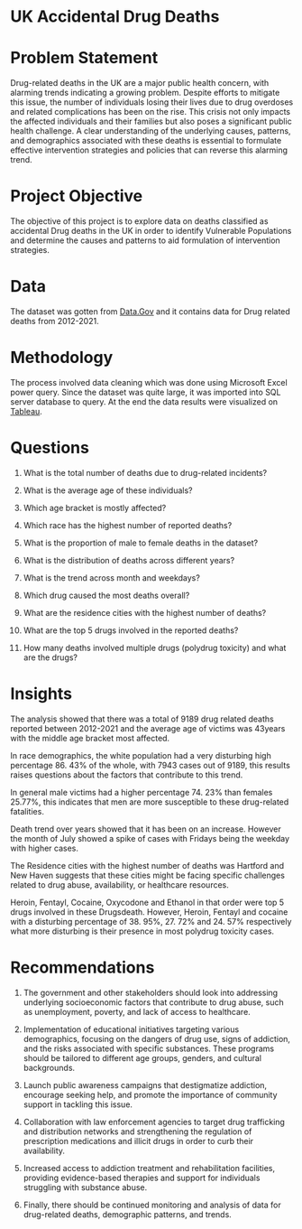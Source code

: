 # UK Accidental Drug Deaths

# Problem Statement 
Drug-related deaths in the UK are a major public health concern, with alarming trends indicating a growing problem. Despite efforts to mitigate this issue, the number of individuals losing their lives due to drug overdoses and related complications has been on the rise. This crisis not only impacts the affected individuals and their families but also poses a significant public health challenge. A clear understanding of the underlying causes, patterns, and demographics associated with these deaths is essential to formulate effective intervention strategies and policies that can reverse this alarming trend.


# Project Objective 
The objective of this project is to explore data on deaths classified as accidental Drug deaths in the UK in order to identify Vulnerable Populations and determine the causes and patterns  to aid formulation of intervention strategies.


# Data
The dataset was gotten from [Data.Gov](https://catalog.data.gov/dataset/accidental-drug-related-deaths-2012-2018/resource/e8f3bad9-478c-4ab4-8799-c4e996a363fd)  and it contains data for Drug related deaths from 2012-2021. 


# Methodology
The process involved  data cleaning which was done using Microsoft Excel power query. 
Since the dataset was quite large, it was imported into SQL server database to query. At the end the data results were  visualized on [Tableau](https://public.tableau.com/app/profile/ayebapreye.apinah/viz/UKAccidentalDrugDeaths/UKAccidentalDrugdeaths). 

# Questions

1. What is the total number of deaths due to drug-related incidents? 

2. What is the average age of these individuals?

3. Which age bracket is mostly affected? 

4. Which race has the highest number of reported deaths?

5. What is the proportion of male to female deaths in the dataset?

6. What is the distribution of deaths across different years?

7. What is the trend across month and weekdays? 

8. Which drug caused the most deaths overall?

9. What are the residence cities with the highest number of deaths? 

10. What are the top 5 drugs involved in the reported deaths? 

11. How many deaths involved multiple drugs (polydrug toxicity) and what are the drugs?

# Insights

The analysis showed that there was a total of  9189 drug related deaths reported  between 2012-2021 and the average age of victims was 43years with the middle age bracket most affected. 

In race demographics, the white population had a very disturbing high percentage 86. 43%  of the whole, with 7943 cases out of 9189, this results raises questions about the  factors that contribute to this trend.

In general male victims had a higher percentage 74. 23% than females  25.77%, this indicates that men are more susceptible to these drug-related fatalities.

Death trend over years showed that it has been on an increase. However the month of July showed a spike of cases with Fridays being the weekday with higher cases. 

The Residence cities with the highest number of deaths was Hartford and New Haven suggests that these cities might be facing specific challenges related to drug abuse, availability, or healthcare resources.

Heroin, Fentayl, Cocaine, Oxycodone and Ethanol in that order were top 5 drugs involved in these Drugsdeath. However, Heroin, Fentayl and cocaine with a disturbing percentage of 38. 95%, 27. 72% and 24. 57% respectively  what more disturbing is their presence in most polydrug toxicity cases. 

# Recommendations 
1. The government and other stakeholders should look into  addressing underlying socioeconomic factors that contribute to drug abuse, such as unemployment, poverty, and lack of access to healthcare.

2. Implementation of educational initiatives targeting various demographics, focusing on the dangers of drug use, signs of addiction, and the risks associated with specific substances. These programs should be tailored to different age groups, genders, and cultural backgrounds.

3. Launch public awareness campaigns that destigmatize addiction, encourage seeking help, and promote the importance of community support in tackling this issue. 

4. Collaboration with law enforcement agencies to target drug trafficking and distribution networks and strengthening the regulation of prescription medications and illicit drugs in order to curb their availability.

5. Increased access to addiction treatment and rehabilitation facilities, providing evidence-based therapies and support for individuals struggling with substance abuse. 

6. Finally, there should be continued  monitoring and analysis of data  for  drug-related deaths, demographic patterns, and trends. 

